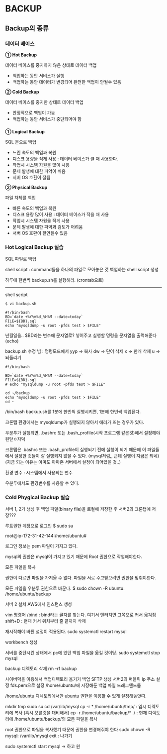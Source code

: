 # BACKUP

## Backup의 종류

### 데이터 베이스 

**① Hot Backup**

데이터 베이스를 중지하지 않은 상태로 데이터 백업
- 백업하는 동안 서비스가 실행
- 백업하는 동안 데이터가 변경되어 완전한 백업이 안될수 있음


**② Cold Backup**

데이터 베이스를 중지한 상태로 데이터 백업
- 안정적으로 백업이 가능
- 백업하는 동안 서비스가 중단되어야 함


### 

**① Logical Backup**

SQL 문으로 백업
- 느린 속도의 백업과 복원
- 디스크 용량을 적게 사용 : 데이터 베이스가 클 때 사용한다.
- 작업시 시스템 자원을 많이 사용
- 문제 발생에 대한 파악이 쉬움
- 서버 OS 호환이 잘됨

**② Physical Backup**

파일 차체를 백업
- 빠른 속도의 백업과 복원
- 디스크 용량 많이 사용 : 데이터 베이스가 작을 때 사용
- 작업시 시스템 자원을 적게 사용
- 문제 발생에 대한 파악과 검토가 어려움
- 서버 OS 호환이 잘안될수 있음

### Hot Logical Backup 실습

SQL 파일로 백업

shell script : command들을 하나의 파일로 모아놓은 것
백업하는 shell script 생성

하루에 한번씩 backup.sh를 실행해라. (crontab으로)



---
shell script
```
$ vi backup.sh
```

```
#!/bin/bash
BD=`date +%Y%m%d_%H%M --date=today`
FILE=${BD}.sql
echo "mysqldump -u root -pfds test > $FILE"
```

년월일을..
$BD라는 변수에 문자열로? 넣어주고
실행할 명령을 문자열을 출력해준다 (echo)


backup.sh 수정
빔 : 명령모드에서 
yyp => 복사
dw => 단어 삭제
x => 한개 삭제
u => 되돌리기

```
#!/bin/bash

BD=`date +%Y%m%d_%H%M --date=today`
FILE=${BD}.sql
# echo "mysqldump -u root -pfds test > $FILE"

cd ~/backup
echo "mysqldump -u root -pfds test > $FILE"
cd ~
```

/bin/bash backup.sh를 1분에 한번씩 실행시키면, 1분에 한번씩 백업된다.


크론탭 환경에서는 mysqldump가 실행되지 않아서 에러가 뜨는 경우가 있다.

우분투가 실행되면, .bashrc 또는 .bash_profile(시작 프로그램 같은것)에서 설정해야된닫ㅇ자덕

크론탭은 .bashrc 또는 .bash_profile이 실행되기 전에 실행이 되기 때문에 이 파일들에서 설정한 것들이 잘 실행되지 않을 수 있다. (mysql처럼,, 근데 실행이 지금은 되네) (지금 되는 이유는 아마도 아마존 서버에서 설정이 되어있을 것..)

환경 변수 : 시스템에서 사용되는 변수

우분투에서도 환경변수를 사용할 수 있다.





### Cold Phygical Backup 실습

서버 1, 2가 생성 후 백업 파일(binary file)을 로컬에 저장한 후 서버2의 크론탭에 저장???

루트권한 계정으로 로그인
$ sudo su


root@ip-172-31-42-144:/home/ubuntu#

로그인 정보는 pem 파일이 가지고 있다.

mysql의 권한은 mysql이 가지고 있기 때문에 Root 권한으로 작업해야한다.

모든 파일을 복사

권한이 다르면 파일을 가져올 수 없다. 파일을 서로 주고받으려면 권한을 맞춰야한다.

모든 파일을 우분투 권한으로 바꾼다.
$ sudo chown -R ubuntu: /home/ubuntu/backup

서버 2 설치
AWS에서 인스턴스 생성

vim 명령어
/bind : bind라는 글자를 찾는다. 여기서 엔터치면 그쪽으로 커서 옮겨짐
shift+D : 현재 커서 위치부터 줄 끝까지 삭제

재시작해야 바뀐 설정이 적용된다.
sudo systemctl restart mysql

workbench 생성

서버를 중단시킨 상태에서 pc에 있던 백업 파일을 옮길 것이당.
sudo systemctl stop mysql

backup 디렉토리 삭제
rm -rf backup

사이버덕을 이용해서 백업디렉토리 옮기기
백업 SFTP 생성
서버2의 퍼블릭 ip 주소 설정
fds.pem으로 설정
/home/ubuntu/에 저장해둔 백업 파일 드래그앤드롭

/home/ubuntu 디렉토리에서만 ubuntu 권한을 이용할 수 있게 설정해놓앗따.

mkdir tmp
sudo su
cd /var/lib/mysql
cp -r * /home/ubuntu/tmp/ : 임시 디렉토리에 복사 (혹시 모를것을 대비해서)
cp -r /home/ubuntu/backup/* ./ : 현재 디렉토리에 /home/ubuntu/backup/의 모든 파일을 복사

root 권한으로 파일을 복사했기 때문에 권한을 변경해줘야 한다
sudo chown -R mysql: /var/lib/mysql
exit : 나가기

sudo systemctl start mysql
-> 하고 원


```sql
```